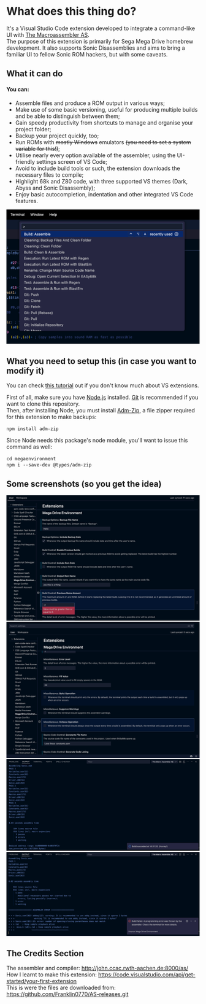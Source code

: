 # What does this thing do?
It's a Visual Studio Code extension developed to integrate a command-like UI with [The Macroassembler AS](http://john.ccac.rwth-aachen.de:8000/as/).  
The purpose of this extension is primarily for Sega Mega Drive homebrew development. It also supports Sonic Disassemblies and aims to bring a familiar UI to fellow Sonic ROM hackers, but with some caveats.  

## What it can do
#### You can:
- Assemble files and produce a ROM output in various ways;
- Make use of some basic versioning, useful for producing multiple builds and be able to distinguish between them;
- Gain speedy productivity from shortcuts to manage and organise your project folder;
- Backup your project quickly, too;
- Run ROMs with ~~mostly Windows~~ emulators ~~(you need to set a system variable for this!)~~;
- Utilise nearly every option available of the assembler, using the UI-friendly settings screen of VS Code;
- Avoid to include build tools or such, the extension downloads the necessary files to compile;
- Highlight 68k and Z80 code, with three supported VS themes (Dark, Abyss and Sonic Disassembly);
- Enjoy basic autocompletion, indentation and other integrated VS Code features.

![Commands](https://github.com/Franklin0770/megaenvironment/blob/main/papers/Commands.png)

## What you need to setup this (in case you want to modify it)
You can check [this tutorial](https://code.visualstudio.com/api) out if you don't know much about VS extensions.

First of all, make sure you have [Node.js](https://nodejs.org/) installed. [Git](https://git-scm.com) is recommended if you want to clone this repository.  
Then, after installing Node, you must install [Adm-Zip](https://www.npmjs.com/package/adm-zip), a file zipper required for this extension to make backups:
```
npm install adm-zip
```
Since Node needs this package's node module, you'll want to issue this command as well:
```
cd megaenvironment
npm i --save-dev @types/adm-zip
```
## Some screenshots (so you get the idea)
![Settings1](https://github.com/Franklin0770/megaenvironment/blob/main/papers/Settings%201.png)
![Settings2](https://github.com/Franklin0770/megaenvironment/blob/main/papers/Settings%202.png)
![Assembly1](https://github.com/Franklin0770/megaenvironment/blob/main/papers/Assembly%201.png)
![Assembly2](https://github.com/Franklin0770/megaenvironment/blob/main/papers/Assembly%202.png)
## The Credits Section
The assembler and compiler: http://john.ccac.rwth-aachen.de:8000/as/  
How I learnt to make this extension: https://code.visualstudio.com/api/get-started/your-first-extension  
This is were the files are downloaded from: https://github.com/Franklin0770/AS-releases.git
